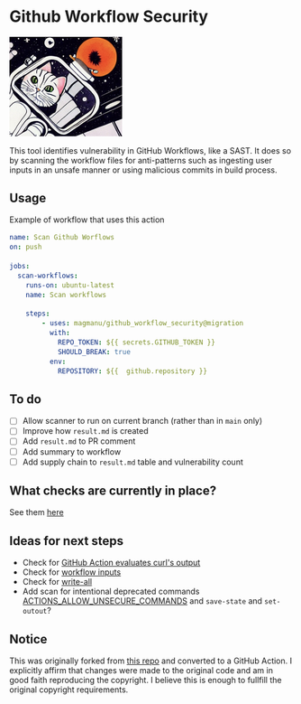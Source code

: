 # Github Workflow Security

<img src="./static/cat_in_space.png" alt="cat in space" width="200"/>

This tool identifies vulnerability in GitHub Workflows, like a SAST. It does so by scanning the workflow files for anti-patterns such as ingesting user inputs in an unsafe manner or using malicious commits in build process.

## Usage

Example of workflow that uses this action

```yml
name: Scan Github Worflows
on: push

jobs:
  scan-workflows:
    runs-on: ubuntu-latest
    name: Scan workflows

    steps:
        - uses: magmanu/github_workflow_security@migration
          with:
            REPO_TOKEN: ${{ secrets.GITHUB_TOKEN }}
            SHOULD_BREAK: true
          env:
            REPOSITORY: ${{  github.repository }}

```

## To do

- [ ] Allow scanner to run on current branch (rather than in `main` only)
- [ ] Improve how `result.md` is created
- [ ] Add `result.md` to PR comment
- [ ] Add summary to workflow
- [ ] Add supply chain to `result.md` table and vulnerability count

## What checks are currently in place?

See them [here](scan_config.json)

## Ideas for next steps

* Check for [GitHub Action evaluates curl's output](https://docs.boostsecurity.io/rules/cicd-gha-curl-eval.html)
* Check for [workflow inputs](https://docs.boostsecurity.io/rules/cicd-gha-workflow-dispatch-inputs.html)
* Check for [write-all](https://docs.boostsecurity.io/rules/cicd-gha-write-all-permissions.html)
* Add scan for intentional deprecated commands [ACTIONS_ALLOW_UNSECURE_COMMANDS](https://docs.boostsecurity.io/rules/cicd-gha-unsecure-commands.html) and `save-state` and `set-outout`?

## Notice

This was originally forked from [this repo](https://github.com/TinderSec/gh-workflow-auditor) and converted to a GitHub Action. I explicitly affirm that changes were made to the original code and am in good faith reproducing the copyright. I believe this is enough to fullfill the original copyright requirements.  

